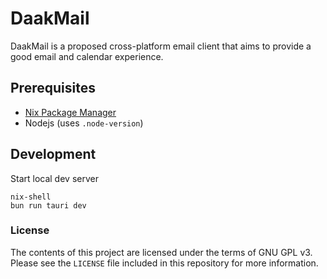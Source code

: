 # DaakMail

DaakMail is a proposed cross-platform email client that aims to provide a good email and calendar experience.

## Prerequisites

- [Nix Package Manager](https://nixos.org/download.html)
- Nodejs (uses `.node-version`)

## Development

Start local dev server

```
nix-shell
bun run tauri dev
```

### License

The contents of this project are licensed under the terms of GNU GPL v3. Please see the `LICENSE` file included in this repository for more information.
